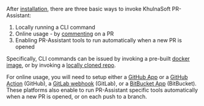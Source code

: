
After [installation](https://pr-assistant-docs.khulnasoft.com/installation/), there are three basic ways to invoke KhulnaSoft PR-Assistant:

1. Locally running a CLI command
2. Online usage - by [commenting](https://github.com/Khulnasoft/pr-assistant/pull/229#issuecomment-1695021901) on a PR
3. Enabling PR-Assistant tools to run automatically when a new PR is opened


Specifically, CLI commands can be issued by invoking a pre-built [docker image](https://pr-assistant-docs.khulnasoft.com/installation/locally/#using-docker-image), or by invoking a [locally cloned repo](https://pr-assistant-docs.khulnasoft.com/installation/locally/#run-from-source).

For online usage, you will need to setup either a [GitHub App](https://pr-assistant-docs.khulnasoft.com/installation/github/#run-as-a-github-app) or a [GitHub Action](https://pr-assistant-docs.khulnasoft.com/installation/github/#run-as-a-github-action) (GitHub), a [GitLab webhook](https://pr-assistant-docs.khulnasoft.com/installation/gitlab/#run-a-gitlab-webhook-server) (GitLab), or a [BitBucket App](https://pr-assistant-docs.khulnasoft.com/installation/bitbucket/#run-using-khulnasoft-hosted-bitbucket-app) (BitBucket).
These platforms also enable to run PR-Assistant specific tools automatically when a new PR is opened, or on each push to a branch.


